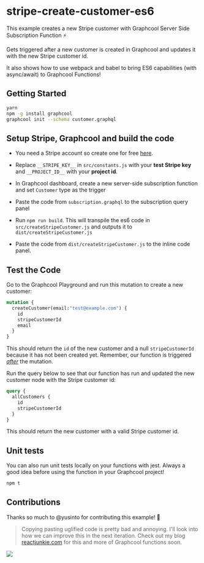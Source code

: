 # stripe-create-customer-es6

This example creates a new Stripe customer with Graphcool Server Side Subscription Function ⚡️

Gets triggered after a new customer is created in Graphcool and updates
it with the new Stripe customer id.

It also shows how to use webpack and babel to bring ES6 capabilities (with async/await) to Graphcool Functions!

## Getting Started

```sh
yarn
npm -g install graphcool
graphcool init --schema customer.graphql
```

## Setup Stripe, Graphcool and build the code

* You need a Stripe account so create one for free [here](https://dashboard.stripe.com/register).

* Replace `__STRIPE_KEY__` in `src/constants.js` with your **test Stripe key**
and `__PROJECT_ID__` with your **project id**.

* In Graphcool dashboard, create a new server-side subscription function
and set `Customer` type as the trigger

* Paste the code from `subscription.graphql` to the subscription query panel

* Run `npm run build`. This will transpile the es6 code in `src/createStripeCustomer.js`
and outputs it to `dist/createStripeCustomer.js`

* Paste the code from `dist/createStripeCustomer.js` to the inline code panel.

## Test the Code

Go to the Graphcool Playground and run this mutation to create a new customer:

```graphql
mutation {
  createCustomer(email:"test@example.com") {
    id
    stripeCustomerId
    email
  }
}
```

This should return the `id` of the new customer and a null `stripeCustomerId` because
it has not been created yet. Remember, our function is triggered <u><i>after</i></u> the mutation.

Run the query below to see that our function has run and updated the new customer
node with the Stripe customer id:


```graphql
query {
  allCustomers {
    id
    stripeCustomerId
  }
}
```

This should return the new customer with a valid Stripe customer id.

## Unit tests

You can also run unit tests locally on your functions with jest. Always
a good idea before using the function in your Graphcool project!

```sh
npm t
```

## Contributions

Thanks so much to @yusinto for contributing this example! :tada:

> Copying pasting uglified code is pretty bad and annoying. I'll look into how we can improve this in the next iteration. Check out my blog [reactjunkie.com](http://www.reactjunkie.com) for this and more of Graphcool functions soon.

![](http://i.imgur.com/5RHR6Ku.png)
